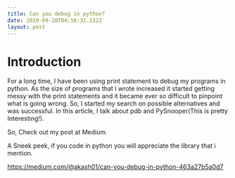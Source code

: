 ```yaml
---
title: Can you debug in python?
date: 2019-09-28T04:16:31.232Z
layout: post
---
```

# Introduction

For a long time, I have been using print statement to debug my programs in python. As the size of programs that I wrote increased it started getting messy with the print statements and it became ever so difficult to pinpoint what is going wrong. So, I started my search on possible alternatives and was successful. In this article, I talk about pdb and PySnooper(This is pretty Interesting!).



So, Check out my post at Medium. 

A Sneek peek, if you code in python you will appreciate the library that i mention.

<https://medium.com/@akash01/can-you-debug-in-python-463a27b5a0d7>

